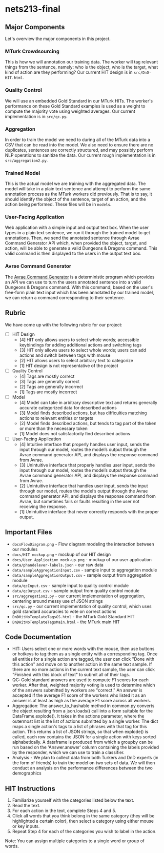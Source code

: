 # nets213-final

## Major Components

Let's overview the major components in this project.

### MTurk Crowdsourcing

This is how we will annotation our training data. The worker will tag relevant
things from the sentence, namely: who is the object, who is the target, what
kind of action are they performing? Our current HIT design is in
`src/DnD-HIT.html`.

### Quality Control

We will use an embedded Gold Standard in our MTurk HITs. The worker's
performance on these Gold Standard examples is used as a weight to compute the
majority vote using weighted averages. Our current implementation is in
`src/qc.py`.

### Aggregation

In order to train the model we need to during all of the MTurk data into a CSV
that can be read into the model. We also need to ensure there are no duplicates,
sentences are correctly structured, and may possibly perform NLP operations to
sanitize the data. Our current rough implementation is in `src/aggregation2.py`.

### Trained Model

This is the actual model we are training with the aggregated data. The model
will take in a plain text sentence and attempt to perform the same annotation
process as the MTurk workers did previously. That is to say, it should identify
the object of the sentence, target of an action, and the action being performed.
These files will be in `models`.

### User-Facing Application

Web application with a simple input and output text box. When the user types in
a plain text sentence, we run it through the trained model to get annotations.
Then, we send the annotated sentence through Avrae Command Generator API which,
when provided the object, target, and action, will be able to generate a valid
Dungeons & Dragons command. This valid command is then displayed to the users in
the output text box.

### Avrae Command Generator

The [Avrae Command Generator](https://avrae.io/) is a deterministic program
which provides an API we can use to turn the users annotated sentence into a
valid Dungeons & Dragons command. With this command, based on the user's
free-form plain text input which has been annotated by our trained model, we can
return a command corresponding to their sentence.

## Rubric

We have come up with the following rubric for our project:

- [ ] HIT Design
  - [4] HIT only allows users to select whole words; accessible keybindings for
    adding additional actions and switching tags
  - [3] HIT only allows users to select whole words; users can add actions and
    switch between tags with mouse
  - [2] HIT allows users to select arbitrary text to categorize
  - [1] HIT design is not representative of the project
- [ ] Quality Control
  - [4] Tags are mostly correct
  - [3] Tags are generally correct
  - [2] Tags are generally incorrect
  - [1] Tags are mostly incorrect
- [ ] Model
  - [4] Model can take in arbitrary descriptive text and returns generally
    accurate categorized data for described actions
  - [3] Model finds described actions, but has difficulties matching actions to
    relevant entities or targets
  - [2] Model finds described actions, but tends to tag part of the token or
    more than the necessary token
  - [1] Model does not satisfactorily find described actions
- [ ] User-Facing Application
  - [4] Intuitive interface that properly handles user input, sends the input
    through our model, routes the model’s output through the Avrae command
    generator API, and displays the response command from Avrae.
  - [3] Unintuitive interface that properly handles user input, sends the input
    through our model, routes the model’s output through the Avrae command
    generator API, and displays the response command from Avrae.
  - [2] Unintuitive interface that handles user input, sends the input through
    our model, routes the model’s output through the Avrae command generator
    API, and displays the response command from Avrae, but sometimes fails or
    faults resulting in the user not receiving the response.
  - [1] Unintuitive interface that never correctly responds with the proper
    output.

## Important Files

- `docsFlowDiagram.png` - Flow diagram modeling the interaction between our
  modules
- `docs/HIT mockup.png` - mockup of our HIT design
- `docs/User Application mock-up.png` - mockup of our user application
- `data/phandelever-labels.json` - our raw data
- `data/sampleAggregationInput.csv` - sample input to aggregation module
- `data/sampleAggregationOutput.csv` - sample output from aggregation module
- `data/qcInput.csv` - sample input to quality control module
- `data/qcOutput.csv` - sample output from quality control module
- `src/aggregation2.py` - our current implementation of aggregation, centering
  around messy use of JSON strings
- `src/qc.py` - our current implementation of quality control, which uses gold
  standard accuracies to vote on correct actions
- `DnDHitNoTemplateTagsGS.html` - the MTurk Gold Standard HIT
- `DnDHitNoTemplateTagsMain.html` - the MTurk main HIT

## Code Documentation

- HIT: Users select one or more words with the mouse, then use buttons or hotkeys to tag them as a single entity with a corresponding tag. Once all entities for a single action are tagged, the user can click "Done with this action" and move on to another action in the same text sample. If there are no more actions in the current text sample, the user can click "Finished with this block of text" to submit all of their tags.
- QC: Gold standard answers are used to compute F1 scores for each worker. After that, weighted majority voting is used to determine which of the answers submitted by workers are "correct." An answer is accepted if the average F1 score of the workers who listed it as an answer is at least as high as the average F1 score across all workers.
- Aggregation:
The answer_to_hashable method in common.py converts the object resulting from a json.loads() call into a form suitable
  for the DataFrame.explode(). It takes in the actions parameter, where the outermost list is the list of actions submitted by a
  single worker. The dict maps a single action's tags to a list of phrases with that tag for this action.
  This returns a list of JSON strings, so that when explode() is called, each row contains the JSON for a single action with 
  keys sorted alphabetically.
A dataframe is produced from which a groupby can be run based on the 'Answer.answer' column containing the labels provided by the responder, 
  which we can use to train a classifier.
- Analysis - We plan to collect data from both Turkers and DnD experts (in the form of friends) to train the model on two sets of data. We will then conduct an analysis on the performance differences between the two demographics

## HIT Instructions
1. Familiarize yourself with the categories listed below the text. 
2. Read the text. 
3. For each action in the text, complete Steps 4 and 5. 
4. Click all words that you think belong in the same category (they will be highlighted a certain color), then select a category using either mouse or key inputs. 
5. Repeat Step 4 for each of the categories you wish to label in the action. 

Note: You can assign multiple categories to a single word or group of words. 

